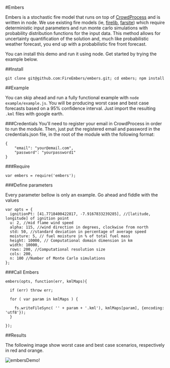 #Embers

Embers is a stochastic fire model that runs on top of [CrowdProcess](http://crowdprocess.com) and is written in node.
We use existing fire models (ie, [firelib](http://www.frames.gov/rcs/0/935.html), [farsite](https://collab.firelab.org/software/projects/farsite/repository/revisions/72/show/branches/api/c++)) which require deterministic input parameters and run monte carlo simulations with probability distribution functions for the input data. This method allows for uncertainty quantification of the solution and, much like probabilistic weather forecast, you end up with a probabilistic fire front forecast.

You can install this demo and run it using node. Get started by trying the example below.

##Install

```
git clone git@github.com:FireEmbers/embers.git; cd embers; npm install
```

##Example

You can skip ahead and run a fully functional example with `node example/example.js`. You will be producing worst case and best case forecasts based on a 95% confidence interval. Just import the resulting `.kml` files with google earth.

###Credentials 
You'll need to register your email in CrowdProcess in order to run the module. Then, just put the registered email and password in the credentials.json file, in the root of the module with the following format:

```
{
    "email": "your@email.com",
    "password": "yourpassword1"
}
```

###Require

```
var embers = require('embers');
```
###Define parameters

Every parameter bellow is only an example. Go ahead and fiddle with the values 

```
var opts = {
  ignitionPt: [41.7718400422817, -7.9167833239285], //[latitude, longitude] of ignition point
  u: 2, //mid flame wind speed
  alpha: 115, //wind direction in degrees, clockwise from north
  std: 50, //standard deviation in percentage of average speed
  moisture: 5, // fuel moisture in % of total fuel mass
  height: 10000, // Computational domain dimension in km
  width: 10000,
  rows: 200, //Computational resolution size
  cols: 200,
  n: 100 //Number of Monte Carlo simulations
};
```

###Call Embers
```
embers(opts, function(err, kmlMaps){

  if (err) throw err;

  for ( var param in kmlMaps ) {

    fs.writeFileSync( '' + param + '.kml'), kmlMaps[param], {encoding: 'utf8'});
  }

});

```

##Results

The following image show worst case and best case scenarios, respectively in red and orange.

![embersDemo!](https://raw.github.com/FireEmbers/embers/master/example/embers.png)

